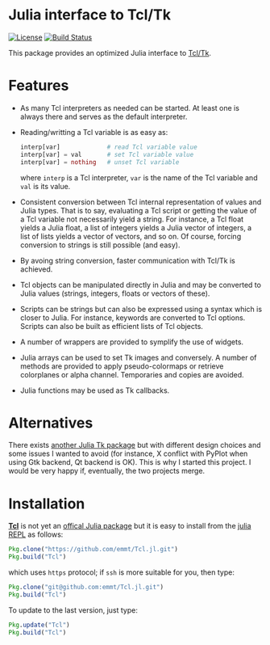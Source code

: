 # Julia interface to Tcl/Tk

[![License](http://img.shields.io/badge/license-MIT-brightgreen.svg?style=flat)](LICENSE.md)
[![Build Status](https://travis-ci.org/emmt/Tcl.jl.svg?branch=master)](https://travis-ci.org/emmt/Tcl.jl)

This package provides an optimized Julia interface to
[Tcl/Tk](http://www.tcl.tk/).

# Features

* As many Tcl interpreters as needed can be started.  At least one is always
  there and serves as the default interpreter.

* Reading/writting a Tcl variable is as easy as:

  ```julia
  interp[var]             # read Tcl variable value
  interp[var] = val       # set Tcl variable value
  interp[var] = nothing   # unset Tcl variable
  ```

  where `interp` is a Tcl interpreter, `var` is the name of the Tcl variable
  and `val` is its value.

* Consistent conversion between Tcl internal representation of values and Julia
  types.  That is to say, evaluating a Tcl script or getting the value of a Tcl
  variable not necessarily yield a string.  For instance, a Tcl float yields a
  Julia float, a list of integers yields a Julia vector of integers, a list of
  lists yields a vector of vectors, and so on.  Of course, forcing conversion
  to strings is still possible (and easy).

* By avoing string conversion, faster communication with Tcl/Tk is achieved.

* Tcl objects can be manipulated directly in Julia and may be converted to
  Julia values (strings, integers, floats or vectors of these).

* Scripts can be strings but can also be expressed using a syntax which is
  closer to Julia.  For instance, keywords are converted to Tcl options.
  Scripts can also be built as efficient lists of Tcl objects.

* A number of wrappers are provided to symplify the use of widgets.

* Julia arrays can be used to set Tk images and conversely.  A number of
  methods are provided to apply pseudo-colormaps or retrieve colorplanes or
  alpha channel.  Temporaries and copies are avoided.

* Julia functions may be used as Tk callbacks.


# Alternatives

There exists [another Julia Tk package](http://github.com/JuliaGraphics/Tk.jl)
but with different design choices and some issues I wanted to avoid (for
instance, X conflict with PyPlot when using Gtk backend, Qt backend is OK).
This is why I started this project.  I would be very happy if, eventually, the
two projects merge.


# Installation

[**Tcl**](https://github.com/emmt/Tcl.jl) is not yet an
[offical Julia package](https://pkg.julialang.org/) but it is easy to install
from the [julia REPL](https://docs.julialang.org/en/stable/manual/interacting-with-julia/) as follows:

```julia
Pkg.clone("https://github.com/emmt/Tcl.jl.git")
Pkg.build("Tcl")
```

which uses `https` protocol; if `ssh` is more suitable for you, then type:

```julia
Pkg.clone("git@github.com:emmt/Tcl.jl.git")
Pkg.build("Tcl")
```

To update to the last version, just type:

```julia
Pkg.update("Tcl")
Pkg.build("Tcl")
```

